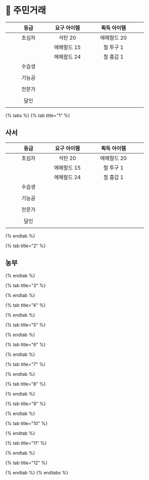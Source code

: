 # 💁 주민거래

<table data-full-width="false"><thead><tr><th width="130" align="center">등급</th><th align="center">요구 아이템</th><th width="175" align="center">획득 아이템</th></tr></thead><tbody><tr><td align="center">초심자</td><td align="center">석탄 20</td><td align="center">에메랄드 20</td></tr><tr><td align="center"></td><td align="center">에메랄드 15</td><td align="center">철 투구 1</td></tr><tr><td align="center"></td><td align="center">에메랄드 24</td><td align="center">철 흉갑 1</td></tr><tr><td align="center">수습생</td><td align="center"></td><td align="center"></td></tr><tr><td align="center"></td><td align="center"></td><td align="center"></td></tr><tr><td align="center">기능공</td><td align="center"></td><td align="center"></td></tr><tr><td align="center"></td><td align="center"></td><td align="center"></td></tr><tr><td align="center">전문가</td><td align="center"></td><td align="center"></td></tr><tr><td align="center"></td><td align="center"></td><td align="center"></td></tr><tr><td align="center">달인</td><td align="center"></td><td align="center"></td></tr><tr><td align="center"></td><td align="center"></td><td align="center"></td></tr></tbody></table>

{% tabs %}
{% tab title="1" %}
## 사서

<table data-full-width="true"><thead><tr><th width="130" align="center">등급</th><th align="center">요구 아이템</th><th width="175" align="center">획득 아이템</th></tr></thead><tbody><tr><td align="center">초심자</td><td align="center">석탄 20</td><td align="center">에메랄드 20</td></tr><tr><td align="center"></td><td align="center">에메랄드 15</td><td align="center">철 투구 1</td></tr><tr><td align="center"></td><td align="center">에메랄드 24</td><td align="center">철 흉갑 1</td></tr><tr><td align="center">수습생</td><td align="center"></td><td align="center"></td></tr><tr><td align="center"></td><td align="center"></td><td align="center"></td></tr><tr><td align="center">기능공</td><td align="center"></td><td align="center"></td></tr><tr><td align="center"></td><td align="center"></td><td align="center"></td></tr><tr><td align="center">전문가</td><td align="center"></td><td align="center"></td></tr><tr><td align="center"></td><td align="center"></td><td align="center"></td></tr><tr><td align="center">달인</td><td align="center"></td><td align="center"></td></tr><tr><td align="center"></td><td align="center"></td><td align="center"></td></tr></tbody></table>
{% endtab %}

{% tab title="2" %}
## 농부
{% endtab %}

{% tab title="3" %}

{% endtab %}

{% tab title="4" %}

{% endtab %}

{% tab title="5" %}

{% endtab %}

{% tab title="6" %}

{% endtab %}

{% tab title="7" %}

{% endtab %}

{% tab title="8" %}

{% endtab %}

{% tab title="9" %}

{% endtab %}

{% tab title="10" %}

{% endtab %}

{% tab title="11" %}

{% endtab %}

{% tab title="12" %}

{% endtab %}
{% endtabs %}



